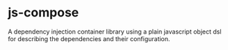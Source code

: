 # js-compose

A dependency injection container library using a plain javascript object dsl for describing the dependencies and their configuration.
